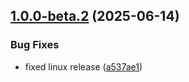## [1.0.0-beta.2](https://github.com/thevladbog/cider-code-app/compare/v1.0.0-beta.1...v1.0.0-beta.2) (2025-06-14)


### Bug Fixes

* fixed linux release ([a537ae1](https://github.com/thevladbog/cider-code-app/commit/a537ae1d3b4b39893ef0a5ead96bec01bc97783b))
